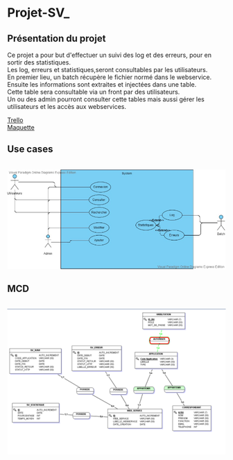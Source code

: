 # Projet-SV_

## Présentation du projet

<p>Ce projet a pour but d'effectuer un suivi des log et des erreurs, pour en sortir des statistiques.<br>
Les log, erreurs et statistiques,seront consultables par les utilisateurs.<br>
En premier lieu, un batch récupère le fichier normé dans le webservice.<br>
Ensuite les informations sont extraites et injectées dans une table. <br>
Cette table sera consultable via un front par des utilisateurs.<br>
Un ou des admin pourront consulter cette tables mais aussi gérer les utilisateurs et les accès aux webservices.<br></p>
<a href="https://trello.com/b/uUbI1IAB/projet-sv">Trello</a>
<br>
<a href="https://marvelapp.com/dfaf4je">Maquette</a>
<h2>Use cases</h2>
<br>
<img src="Projet SV_.vpd.jpg">
<h2>MCD</h2>
<br>
<img src="MCD/SV_IMAGE.png">
